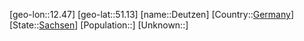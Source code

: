 ﻿---
location: [51.13,12.47]
type: City
tags:
- geo/City


SpocWebEntityId: 29773
isDeleted: false
confidential: public

---
[geo-lon::12.47]
[geo-lat::51.13]
[name::Deutzen]
[Country::[Germany](geo/Continent/Europe/Germany.md)]
[State::[Sachsen](geo/Continent/Europe/Germany/Sachsen.md)]
[Population::]
[Unknown::]

